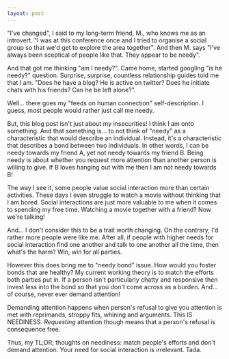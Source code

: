 ```yaml
---
layout: post
---
```


"I've changed", I said to my long-term friend, M., who knows me as an
introvert. "I was at this conference once and I tried to organise a social
group so that we'd get to explore the area together". And then M. says "I've
always been sceptical of people like that. They appear to be needy".

And that got me thinking "am I needy?". Came home, started googling "is he
needy?" question. Surprise, surprise, countless relationship guides told me
that I am. "Does he have a blog? He is active on twitter? Does he initiate
chats with his friends? Can he be left alone?".

Well... there goes my "feeds on human connection" self-description. I guess,
most people would rather just call me needy.

But, this blog post isn't just about my insecurities! I think I am onto
something. And that something is... to not think of "needy" as a characteristic
that would describe an individual. Instead, it's a characteristic that
describes a bond between two individuals. In other words, I can be needy
towards my friend A, yet not needy towards my friend B. Being needy is about
whether you request more attention than another person is willing to give. If B
loves hanging out with me then I am not needy towards B!

The way I see it, some people value social interaction more than certain
activities. These days I even struggle to watch a movie without thinking that I
am bored. Social interactions are just more valuable to me when it comes to
spending my free time. Watching a movie together with a friend? Now we're
talking!

And... I don't consider this to be a trait worth changing. On the contrary, I'd
rather more people were like me. After all, if people with higher needs for
social interaction find one another and talk to one another all the time, then
what's the harm? Win, win for all parties.

However this does bring me to "needy bond" issue. How would you foster bonds
that are healthy? My current working theory is to match the efforts both
parties put in. If a person isn't particularly chatty and responsive then
invest less into the bond so that you don't come across as a burden.  And... of
course, never ever demand attention!

Demanding attention happens when person's refusal to give you attention is met
with reprimands, stroppy fits, whining and arguments. This IS NEEDINESS.
_Requesting_ attention though means that a person's refusal is consequence free.

Thus, my TL;DR; thoughts on neediness: match people's efforts and don't demand
attention. Your need for social interaction is irrelevant. Tada.
